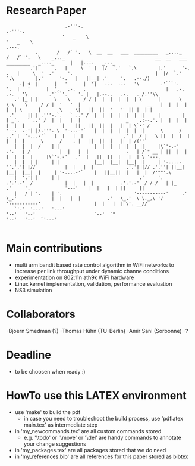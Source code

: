 # Research Paper

```
                      .-'''-.                                                .-'''-.                                                                                                                   
                     '   _    \                                             '   _    \                                                                                  .---.                          
           .       /   /` '.   \  __  __   ___  _________   _...._        /   /` '.   \    _..._                                  __  __   ___  _________   _...._      |   |.--.   _..._              
         .'|      .   |     \  ' |  |/  `.'   `.\        |.'      '-.    .   |     \  '  .'     '.                               |  |/  `.'   `.\        |.'      '-.   |   ||__| .'     '.   .--./)   
     .| <  |      |   '      |  '|   .-.  .-.   '\        .'```'.    '.  |   '      |  '.   .-.   .                              |   .-.  .-.   '\        .'```'.    '. |   |.--..   .-.   . /.''\\    
   .' |_ | |      \    \     / / |  |  |  |  |  | \      |       \     \ \    \     / / |  '   '  |                         __   |  |  |  |  |  | \      |       \     \|   ||  ||  '   '  || |  | |   
 .'     || | .'''-.`.   ` ..' /  |  |  |  |  |  |  |     |        |    | _`.   ` ..' /  |  |   |  |                 _    .:--.'. |  |  |  |  |  |  |     |        |    ||   ||  ||  |   |  | \`-' /    
'--.  .-'| |/.'''. \  '-...-'`   |  |  |  |  |  |  |      \      /    ..' |  '-...-'`   |  |   |  |               .' |  / |   \ ||  |  |  |  |  |  |      \      /    . |   ||  ||  |   |  | /("'`     
   |  |  |  /    | |             |  |  |  |  |  |  |     |\`'-.-'   .'.   | /           |  |   |  |              .   | /`" __ | ||  |  |  |  |  |  |     |\`'-.-'   .'  |   ||  ||  |   |  | \ '---.   
   |  |  | |     | |             |__|  |__|  |__|  |     | '-....-'`.'.'| |//           |  |   |  |            .'.'| |// .'.''| ||__|  |__|  |__|  |     | '-....-'`    |   ||__||  |   |  |  /'""'.\  
   |  '.'| |     | |                              .'     '.       .'.'.-'  /            |  |   |  |          .'.'.-'  / / /   | |_                .'     '.             '---'    |  |   |  | ||     || 
   |   / | '.    | '.                           '-----------'     .'   \_.'             |  |   |  |          .'   \_.'  \ \._,\ '/              '-----------'                    |  |   |  | \'. __//  
   `'-'  '---'   '---'                                                                  '--'   '--'                      `--'  `"                                                '--'   '--'  `'---'   


```

# Main contributions
- multi arm bandit based rate control algorithm in WiFi networks to increase per link throughput under dynamic channe conditions
- experimentation on 802.11n ath9k WiFi hardware
- Linux kernel implementation, validation, performance evaluation
- NS3 simulation

# Collaborators
-Bjoern Smedman (?)
-Thomas Hühn (TU-Berlin) 
-Amir Sani (Sorbonne)
-?

# Deadline
- to be choosen when ready :)

# HowTo use this LATEX environment
- use 'make' to build the pdf
  - in case you need to troubleshoot the build process, use 'pdflatex main.tex' as intermediate step
- in 'my_newcommands.tex' are all custom commands stored
  - e.g. '\todo' or '\move' or '\del' are handy commands to annotate your change suggestions
- in 'my_packages.tex' are all packages stored that we do need
- in 'my_references.bib' are all references for this paper stored as bibtex


